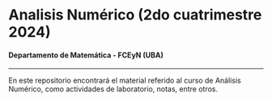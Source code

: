 # Analisis Numérico (2do cuatrimestre 2024)
#### Departamento de Matemática - FCEyN (UBA)
---

En este repositorio encontrará el material referido al curso de Análisis Numérico, como actividades de laboratorio, notas, entre otros.
